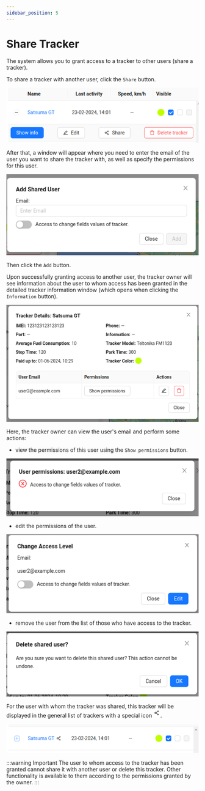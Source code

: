```yaml
---
sidebar_position: 5
---
```


# Share Tracker

The system allows you to grant access to a tracker to other users (share a tracker).

To share a tracker with another user, click the `Share` button.

![](./imgs/share-tracker-en.png)

After that, a window will appear where you need to enter the email of the user you want to share the tracker with, as well as specify the permissions for this user.

![](./imgs/share-modal-en.png)

Then click the `Add` button.

Upon successfully granting access to another user, the tracker owner will see information about the user to whom access has been granted in the detailed tracker information window (which opens when clicking the `Information` button).

![](./imgs/tracker-details-en.png)

Here, the tracker owner can view the user's email and perform some actions:

- view the permissions of this user using the `Show permissions` button.

![](./imgs/permis-show-en.png)

- edit the permissions of the user.

![](./imgs/permis-edit-en.png)

- remove the user from the list of those who have access to the tracker.

![](./imgs/share-delete-en.png)

For the user with whom the tracker was shared, this tracker will be displayed in the general list of trackers with a special icon ![](./imgs/shareIcon.png).

![](./imgs/shared-tracker.png)

:::warning Important
The user to whom access to the tracker has been granted cannot share it with another user or delete this tracker. Other functionality is available to them according to the permissions granted by the owner.
:::

